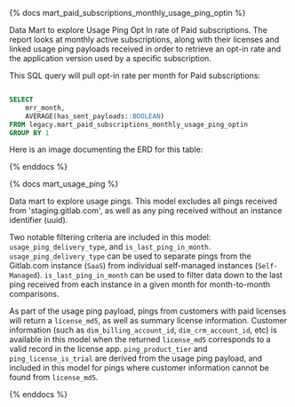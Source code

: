 {% docs mart_paid_subscriptions_monthly_usage_ping_optin %}

Data Mart to explore Usage Ping Opt In rate of Paid subscriptions. The report looks at monthly active subscriptions, along with their licenses and linked usage ping payloads received in order to retrieve an opt-in rate and the application version used by a specific subscription.

This SQL query will pull opt-in rate per month for Paid subscriptions:

```sql

SELECT
    mrr_month,
    AVERAGE(has_sent_payloads::BOOLEAN)
FROM legacy.mart_paid_subscriptions_monthly_usage_ping_optin
GROUP BY 1

```

Here is an image documenting the ERD for this table:

{% enddocs %}

{% docs mart_usage_ping %}

Data mart to explore usage pings. This model excludes all pings received from 'staging.gitlab.com', as well as any ping received without an instance identifier (uuid).

Two notable filtering criteria are included in this model: `usage_ping_delivery_type`, and `is_last_ping_in_month`. `usage_ping_delivery_type` can be used to separate pings from the Gitlab.com instance (`SaaS`) from individual self-managed instances (`Self-Managed`). `is_last_ping_in_month` can be used to filter data down to the last ping received from each instance in a given month for month-to-month comparisons.

As part of the usage ping payload, pings from customers with paid licenses will return a `license_md5`, as well as summary license information. Customer information (such as `dim_billing_account_id`, `dim_crm_account_id`, etc) is available in this model when the returned `license_md5` corresponds to a valid record in the license app. `ping_product_tier` and `ping_license_is_trial` are derived from the usage ping payload, and included in this model for pings where customer information cannot be found from `license_md5`.

{% enddocs %}
